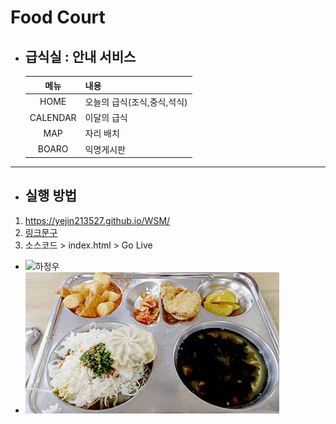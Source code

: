 # Food Court
- ## 급식실 : 안내 서비스
    |메뉴|내용|
    |:---:|---|
    |HOME|오늘의 급식(조식,중식,석식)|
    |CALENDAR|    이달의 급식|
    |MAP|         자리 배치|
    |BOARO|       익명게시판|
---
- ## 실행 방법
1. https://yejin213527.github.io/WSM/
1. [링크문구](https://yejin213527.github.io/WSM/)
1. 소스코드 > index.html > Go Live
- ![하정우](https://mblogthumb-phinf.pstatic.net/20160814_206/kazu20_1471161997481zsz11_JPEG/%C7%CF%C1%A4%BF%EC%B8%D4%B9%E6_10.jpg?type=w800)
- ![그림](./img/plate.png)